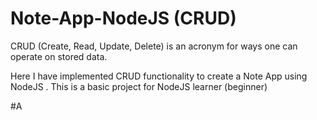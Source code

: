 # Note-App-NodeJS (CRUD)

CRUD (Create, Read, Update, Delete) is an acronym for ways one can operate on stored data. 

Here I have implemented CRUD functionality to create a Note App using NodeJS . 
This is a basic project for NodeJS learner (beginner) 

#A
